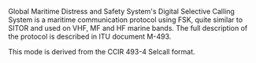 Global Maritime Distress and Safety System's Digital Selective Calling System is a maritime communication protocol using FSK, quite similar to SITOR and used on VHF, MF and HF marine bands. The full description of the protocol is described in ITU document M-493.

This mode is derived from the CCIR 493-4 Selcall format.